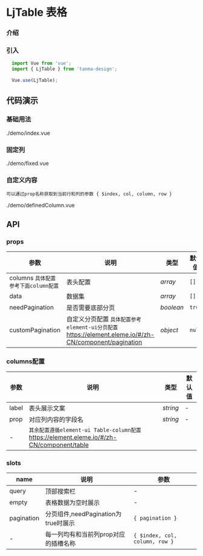 # LjTable 表格

### 介绍

### 引入

```js
  import Vue from 'vue';
  import { LjTable } from 'tanma-design';
  
  Vue.use(LjTable);
```

## 代码演示

### 基础用法

<demo-code>./demo/index.vue</demo-code>

### 固定列

<demo-code>./demo/fixed.vue</demo-code>

### 自定义内容

`可以通过prop名称获取到当前行和列的参数 { $index, col, column, row }`

<demo-code>./demo/definedColumn.vue</demo-code>

## API

### props

| 参数 | 说明 | 类型 |  默认值 |
|------|------|-----|---------|
| columns `具体配置参考下面column配置` | 表头配置 | _array_ | `[]` |
| data | 数据集 | _array_ | `[]` |
| needPagination | 是否需要底部分页 | _boolean_ | `true` |
| customPagination | 自定义分页配置 `具体配置参考element-ui分页配置` <https://element.eleme.io/#/zh-CN/component/pagination> | _object_ | `null` |

### columns配置

| 参数 | 说明 | 类型 |  默认值 |
|------|------|-----|---------|
| label | 表头展示文案 | _string_ | - |
| prop | 对应列内容的字段名 | _string_ | - |
| - | `其余配置遵循element-ui Table-column配置`  <https://element.eleme.io/#/zh-CN/component/table> |

### slots

| name | 说明 | 参数 |
|------|------|-----|
| query | 顶部搜索栏 | - |
| empty | 表格数据为空时展示 | - |
| pagination | 分页组件,needPagination为true时展示 | `{ pagination }` |
| - | 每一列均有和当前列prop对应的插槽名称 | `{ $index, col, column, row }` |
